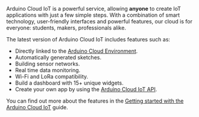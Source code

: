 Arduino Cloud IoT is a powerful service, allowing **anyone** to create IoT applications with just a few simple steps. With a combination of smart technology, user-friendly interfaces and powerful features, our cloud is for everyone: students, makers, professionals alike.

The latest version of Arduino Cloud IoT includes features such as:

- Directly linked to the [Arduino Cloud Environment](https://cloud.arduino.cc/).
- Automatically generated sketches.
- Building sensor networks.
- Real time data monitoring.
- Wi-Fi and LoRa compatibility.
- Build a dashboard with 15+ unique widgets.
- Create your own app by using the [Arduino Cloud IoT API](https://www.arduino.cc/reference/en/iot/api/).

You can find out more about the features in the [Getting started with the Arduino Cloud IoT](https://docs.arduino.cc/arduino-cloud/getting-started/iot-cloud-getting-started) guide.
